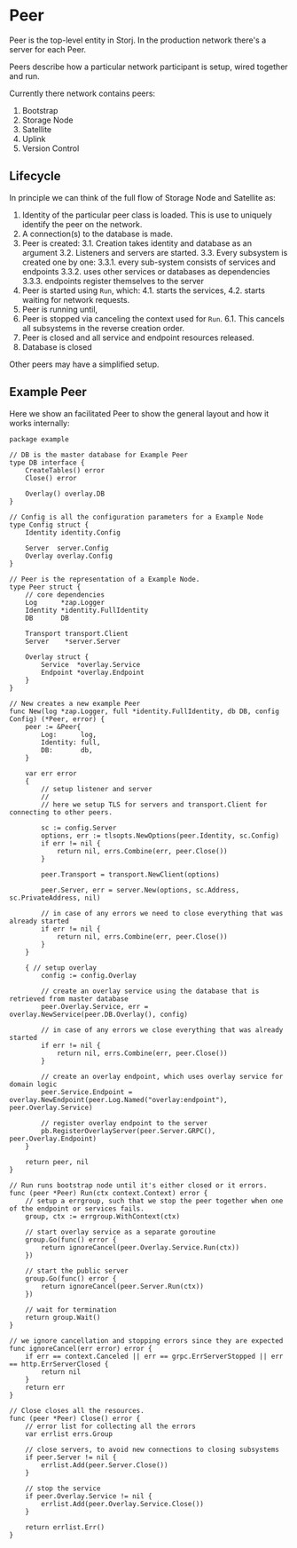 # Peer

Peer is the top-level entity in Storj. In the production network there's a server for each Peer.

Peers describe how a particular network participant is setup, wired together and run.

Currently there network contains peers:

1. Bootstrap
2. Storage Node
3. Satellite
4. Uplink
5. Version Control

## Lifecycle

In principle we can think of the full flow of Storage Node and Satellite as:

1. Identity of the particular peer class is loaded. This is use to uniquely identify the peer on the network.
2. A connection(s) to the database is made.
3. Peer is created:
3.1. Creation takes identity and database as an argument
3.2. Listeners and servers are started.
3.3. Every subsystem is created one by one:
3.3.1. every sub-system consists of services and endpoints
3.3.2. uses other services or databases as dependencies
3.3.3. endpoints register themselves to the server
4. Peer is started using `Run`, which:
4.1. starts the services,
4.2. starts waiting for network requests.
5. Peer is running until,
6. Peer is stopped via canceling the context used for `Run`.
6.1. This cancels all subsystems in the reverse creation order.
7. Peer is closed and all service and endpoint resources released.
8. Database is closed

Other peers may have a simplified setup.

## Example Peer

Here we show an facilitated Peer to show the general layout and how it works internally:

```
package example

// DB is the master database for Example Peer
type DB interface {
	CreateTables() error
	Close() error

	Overlay() overlay.DB
}

// Config is all the configuration parameters for a Example Node
type Config struct {
	Identity identity.Config

	Server  server.Config
	Overlay overlay.Config
}

// Peer is the representation of a Example Node.
type Peer struct {
	// core dependencies
	Log      *zap.Logger
	Identity *identity.FullIdentity
	DB       DB

	Transport transport.Client
	Server    *server.Server

	Overlay struct {
		Service  *overlay.Service
		Endpoint *overlay.Endpoint
	}
}

// New creates a new example Peer
func New(log *zap.Logger, full *identity.FullIdentity, db DB, config Config) (*Peer, error) {
	peer := &Peer{
		Log:      log,
		Identity: full,
		DB:       db,
	}

	var err error
	{
		// setup listener and server
		//
		// here we setup TLS for servers and transport.Client for connecting to other peers.
		
		sc := config.Server
		options, err := tlsopts.NewOptions(peer.Identity, sc.Config)
		if err != nil {
			return nil, errs.Combine(err, peer.Close())
		}

		peer.Transport = transport.NewClient(options)

		peer.Server, err = server.New(options, sc.Address, sc.PrivateAddress, nil)
		
		// in case of any errors we need to close everything that was already started
		if err != nil {
			return nil, errs.Combine(err, peer.Close())
		}
	}

	{ // setup overlay
		config := config.Overlay

		// create an overlay service using the database that is retrieved from master database
		peer.Overlay.Service, err = overlay.NewService(peer.DB.Overlay(), config)
		
		// in case of any errors we close everything that was already started
		if err != nil {
			return nil, errs.Combine(err, peer.Close())
		}

		// create an overlay endpoint, which uses overlay service for domain logic
		peer.Service.Endpoint = overlay.NewEndpoint(peer.Log.Named("overlay:endpoint"), peer.Overlay.Service)
		
		// register overlay endpoint to the server
		pb.RegisterOverlayServer(peer.Server.GRPC(), peer.Overlay.Endpoint)
	}

	return peer, nil
}

// Run runs bootstrap node until it's either closed or it errors.
func (peer *Peer) Run(ctx context.Context) error {
	// setup a errgroup, such that we stop the peer together when one of the endpoint or services fails.
	group, ctx := errgroup.WithContext(ctx)

	// start overlay service as a separate goroutine
	group.Go(func() error {
		return ignoreCancel(peer.Overlay.Service.Run(ctx))
	})

	// start the public server
	group.Go(func() error {
		return ignoreCancel(peer.Server.Run(ctx))
	})

	// wait for termination
	return group.Wait()
}

// we ignore cancellation and stopping errors since they are expected
func ignoreCancel(err error) error {
	if err == context.Canceled || err == grpc.ErrServerStopped || err == http.ErrServerClosed {
		return nil
	}
	return err
}

// Close closes all the resources.
func (peer *Peer) Close() error {
	// error list for collecting all the errors
	var errlist errs.Group

	// close servers, to avoid new connections to closing subsystems
	if peer.Server != nil {
		errlist.Add(peer.Server.Close())
	}

	// stop the service
	if peer.Overlay.Service != nil {
		errlist.Add(peer.Overlay.Service.Close())
	}

	return errlist.Err()
}
```
